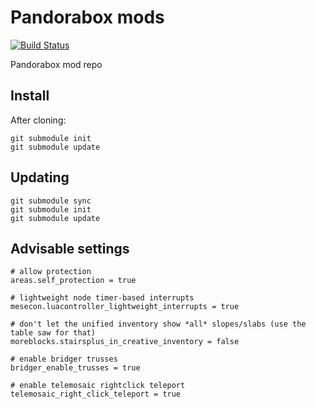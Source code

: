 # Pandorabox mods

[![Build Status](https://travis-ci.com/pandorabox-io/pandorabox-mods.svg?branch=master)](https://travis-ci.com/pandorabox-io/pandorabox-mods)

Pandorabox mod repo

## Install


After cloning:
```
git submodule init
git submodule update
```

## Updating

```
git submodule sync
git submodule init
git submodule update
```

## Advisable settings

```
# allow protection
areas.self_protection = true

# lightweight node timer-based interrupts
mesecon.luacontroller_lightweight_interrupts = true

# don't let the unified inventory show *all* slopes/slabs (use the table saw for that)
moreblocks.stairsplus_in_creative_inventory = false

# enable bridger trusses
bridger_enable_trusses = true

# enable telemosaic rightclick teleport
telemosaic_right_click_teleport = true
```
